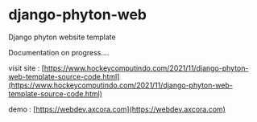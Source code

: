# django-phyton-web
Django phyton website template

Documentation on progress....

visit site : [https://www.hockeycomputindo.com/2021/11/django-phyton-web-template-source-code.html](https://www.hockeycomputindo.com/2021/11/django-phyton-web-template-source-code.html)

demo : [https://webdev.axcora.com](https://webdev.axcora.com)

